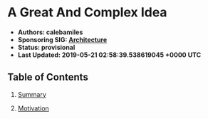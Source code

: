 
# A Great And Complex Idea

- **Authors: calebamiles**
- **Sponsoring SIG: [Architecture](https://github.com/kubernetes/community/tree/master/sig-architecture/README.md)**
- **Status: provisional**
- **Last Updated: 2019-05-21 02:58:39.538619045 +0000 UTC**

## Table of Contents

1. [Summary](summary.md)

1. [Motivation](motivation.md)
